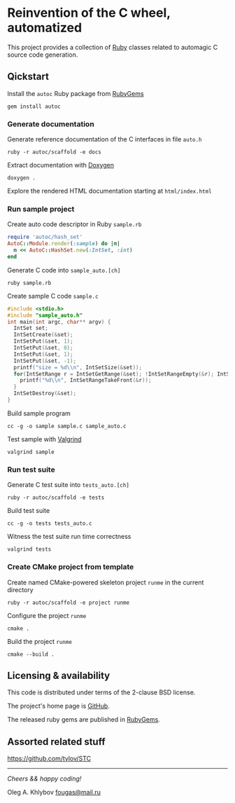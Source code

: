 # Reinvention of the C wheel, automatized

This project provides a collection of [Ruby](https://www.ruby-lang.org) classes related to automagic C source code generation.

## Qickstart

Install the `autoc` Ruby package from [RubyGems](https://rubygems.org)

```shell
gem install autoc
```

### Generate documentation

Generate reference documentation of the C interfaces in file `auto.h`

```shell
ruby -r autoc/scaffold -e docs
```

Extract documentation with [Doxygen](https://www.doxygen.nl)

```shell
doxygen .
```

Explore the rendered HTML documentation starting at `html/index.html`

### Run sample project

Create auto code descriptor in Ruby `sample.rb`

```ruby
require 'autoc/hash_set'
AutoC::Module.render(:sample) do |m|
  m << AutoC::HashSet.new(:IntSet, :int)
end
```

Generate C code into `sample_auto.[ch]`

```shell
ruby sample.rb
```

Create sample C code `sample.c`

```c
#include <stdio.h>
#include "sample_auto.h"
int main(int argc, char** argv) {
  IntSet set;
  IntSetCreate(&set);
  IntSetPut(&set, 1);
  IntSetPut(&set, 0);
  IntSetPut(&set, 1);
  IntSetPut(&set, -1);
  printf("size = %d\\n", IntSetSize(&set));
  for(IntSetRange r = IntSetGetRange(&set); !IntSetRangeEmpty(&r); IntSetRangePopFront(&r)) {
    printf("%d\\n", IntSetRangeTakeFront(&r));
  }
  IntSetDestroy(&set);
}
```

Build sample program

```shell
cc -g -o sample sample.c sample_auto.c
```

Test sample with [Valgrind](https://valgrind.org)

```shell
valgrind sample
```

### Run test suite

Generate C test suite into `tests_auto.[ch]`

```shell
ruby -r autoc/scaffold -e tests
```

Build test suite

```shell
cc -g -o tests tests_auto.c
```

Witness the test suite run time correctness

```shell
valgrind tests
```

### Create CMake project from template

Create named CMake-powered skeleton project `runme` in the current directory

```shell
ruby -r autoc/scaffold -e project runme
```

Configure the project `runme`

```shell
cmake .
```

Build the project `runme`

```shell
cmake --build .
```

## Licensing & availability

This code is distributed under terms of the 2-clause BSD license.

The project's home page is [GitHub](https://github.com/okhlybov/autoc).

The released ruby gems are published in [RubyGems](https://rubygems.org/gems/autoc).

## Assorted related stuff

https://github.com/tylov/STC

---

_Cheers && happy coding!_

Oleg A. Khlybov <fougas@mail.ru>
